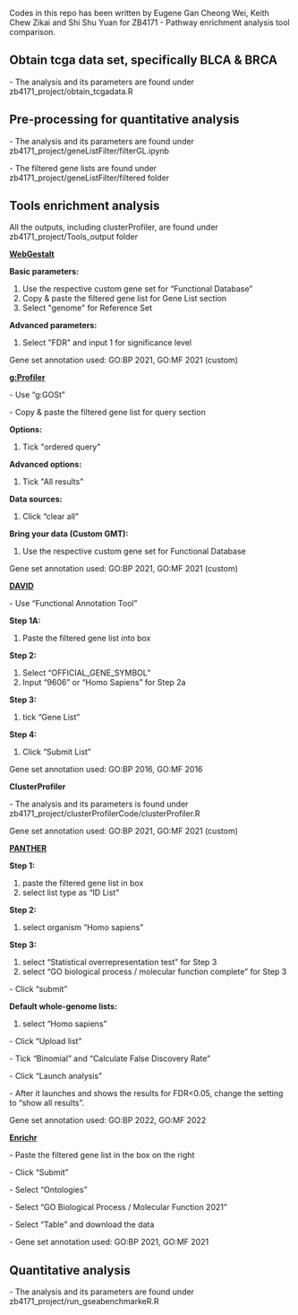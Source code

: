 ﻿Codes in this repo has been written by Eugene Gan Cheong Wei, Keith Chew Zikai and Shi Shu Yuan for ZB4171 - Pathway enrichment analysis tool comparison.
## **Obtain tcga data set, specifically BLCA & BRCA**
\- The analysis and its parameters are found under zb4171\_project/obtain\_tcgadata.R
## **Pre-processing for quantitative analysis**
\- The analysis and its parameters are found under zb4171\_project/geneListFilter/filterGL.ipynb

\-  The filtered gene lists are found under zb4171\_project/geneListFilter/filtered folder
## **Tools enrichment analysis**
All the outputs, including clusterProfiler, are found under zb4171\_project/Tools\_output folder

[**WebGestalt**](http://www.webgestalt.org/)

**Basic parameters:**

1. Use the respective custom gene set for “Functional Database” 
1. Copy & paste the filtered gene list for Gene List section
1. Select "genome" for Reference Set

**Advanced parameters:**

1. Select "FDR" and input 1 for significance level 

Gene set annotation used: GO:BP 2021, GO:MF 2021 (custom)

[**g:Profiler**](https://biit.cs.ut.ee/gprofiler/gost)

\- Use “g:GOSt”

\- Copy & paste the filtered gene list for query section

**Options:**

1. Tick "ordered query"

**Advanced options:**

1. Tick "All results"

**Data sources:**

1. Click “clear all”

**Bring your data (Custom GMT):**

1. Use the respective custom gene set for Functional Database

Gene set annotation used: GO:BP 2021, GO:MF 2021 (custom)

[**DAVID**](https://david.ncifcrf.gov/summary.jsp)

\- Use “Functional Annotation Tool”

**Step 1A:**

1. Paste the filtered gene list into box

**Step 2:**

1. Select “OFFICIAL\_GENE\_SYMBOL” 
1. Input “9606” or “Homo Sapiens” for Step 2a

**Step 3:**

1. tick “Gene List”

**Step 4:**

1. Click “Submit List” 

Gene set annotation used:  GO:BP 2016, GO:MF 2016

**ClusterProfiler**

\- The analysis and its parameters is found under zb4171\_project/clusterProfilerCode/clusterProfiler.R

Gene set annotation used: GO:BP 2021, GO:MF 2021 (custom)

[**PANTHER**](http://www.pantherdb.org/)

**Step 1:**

1. paste the filtered gene list in box 
1. select list type as “ID List”

**Step 2:**

1. select organism “Homo sapiens”

**Step 3:**

1. select “Statistical overrepresentation test” for Step 3
1. select “GO biological process / molecular function complete” for Step 3

\- Click “submit”

**Default whole-genome lists:**

1. select “Homo sapiens”

\- Click “Upload list”

\- Tick “Binomial” and “Calculate False Discovery Rate”

\- Click “Launch analysis”

\- After it launches and shows the results for FDR<0.05, change the setting to “show all results”.

Gene set annotation used: GO:BP 2022, GO:MF 2022

[**Enrichr**](https://maayanlab.cloud/Enrichr/)

\- Paste the filtered gene list in the box on the right

\- Click “Submit”

\- Select “Ontologies”

\- Select “GO Biological Process / Molecular Function 2021”

\- Select “Table” and download the data

\- Gene set annotation used: GO:BP 2021, GO:MF 2021
## **Quantitative analysis**
\- The analysis and its parameters are found under zb4171\_project/run\_gseabenchmarkeR.R


